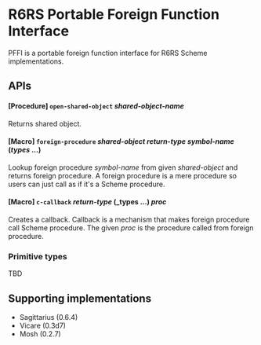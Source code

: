 R6RS Portable Foreign Function Interface
========================================

PFFI is a portable foreign function interface for R6RS Scheme implementations.


## APIs


#### [Procedure] `open-shared-object` _shared-object-name_
Returns shared object.

#### [Macro] `foreign-procedure` _shared-object_ _return-type_ _symbol-name_ (_types_ ...)

Lookup foreign procedure _symbol-name_ from given _shared-object_ and returns
foreign procedure. A foreign procedure is a mere procedure so users can just
call as if it's a Scheme procedure.

#### [Macro] `c-callback` _return-type_ (_types ...) _proc_
Creates a callback. Callback is a mechanism that makes foreign procedure
call Scheme procedure. The given _proc_ is the procedure called from
foreign procedure.

### Primitive types

TBD


## Supporting implementations

- Sagittarius (0.6.4)
- Vicare (0.3d7)
- Mosh (0.2.7)
